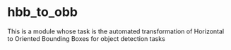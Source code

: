 # hbb_to_obb
This is a module whose task is the automated transformation of Horizontal to Oriented Bounding Boxes for object detection tasks
